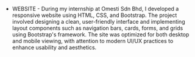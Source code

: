 - WEBSITE - 
During my internship at Omesti Sdn Bhd, I developed a responsive website using HTML, CSS, and Bootstrap. The project involved designing a clean, user-friendly interface and implementing layout components such as navigation bars, cards, forms, and grids using Bootstrap's framework. The site was optimized for both desktop and mobile viewing, with attention to modern UI/UX practices to enhance usability and aesthetics.
